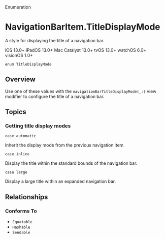 Enumeration

# NavigationBarItem.TitleDisplayMode

A style for displaying the title of a navigation bar.

iOS 13.0+  iPadOS 13.0+  Mac Catalyst 13.0+  tvOS 13.0+  watchOS 6.0+
visionOS 1.0+

    
    
    enum TitleDisplayMode

## Overview

Use one of these values with the `navigationBarTitleDisplayMode(_:)` view
modifier to configure the title of a navigation bar.

## Topics

### Getting title display modes

`case automatic`

Inherit the display mode from the previous navigation item.

`case inline`

Display the title within the standard bounds of the navigation bar.

`case large`

Display a large title within an expanded navigation bar.

## Relationships

### Conforms To

  * `Equatable`
  * `Hashable`
  * `Sendable`

